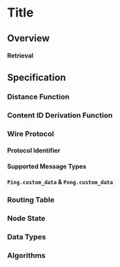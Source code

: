 <!-- 

This template is meant to provide a common structure for the individual sub
protocol specifications.  Removal of these comments is recommended.

-->

# Title

<!-- This section contains a concise description of what this network does. -->

## Overview

<!-- 

This section should remain concise and high level, but provide descriptions of the functionality provided by the network, what data types it works with, and the overall shape and structure of the network.

### Data

#### Types

<!-- This sections contains high level descriptions of each data type -->


#### Retrieval

<!-- 

For networks that support content retrieval, this section should contain a high
level description of what content can be fetched and how it is identified such
as "Retrieval of block headers by their hash" 

-->

## Specification

<!-- This section is where the actual technical specification is written -->

### Distance Function

<!-- The network specific definition of the distance function should be placed here -->

### Content ID Derivation Function

<!-- The network specific definition of the Content ID derivation function should be placed here -->

### Wire Protocol

#### Protocol Identifier

<!-- The protocol identifier used by this network -->

#### Supported Message Types

<!-- The list of message types from the portal wire protocol that are supported by this network -->

#### `Ping.custom_data` & `Pong.custom_data`

<!-- If the PING/PONG messages are used by this protocol they should be specified here -->

### Routing Table 

<!-- This section should contain any network specific information about the routing table. -->

### Node State

<!-- If the protocol includes additional node state information it should be specified here. -->

### Data Types

<!--

This section should contain individual sections defining each type of content
supported by this network.  Each content type defined should have a definition
which includes how the content is encoded and the encoding for the
corresponding Content Key

-->

### Algorithms

<!-- This section should contain definitions of any protocol specific algorithms -->
